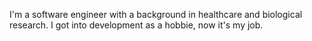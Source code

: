 I'm a software engineer with a background in healthcare and biological research.
I got into development as a hobbie, now it's my job.
